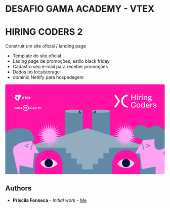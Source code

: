 # DESAFIO GAMA ACADEMY - VTEX
# HIRING CODERS 2

Construir um site oficial / landing page

- Template do site oficial 
- Lading page de promoções, estilo black friday
- Cadastro seu e-mail para receber promoções
- Dados no localstorage
- dominio Netlify para hospedagem

![](header.jpg)

## Authors
* **Priscila Fonseca** - *Initial work* - [Me](https://www.linkedin.com/in/pri-fonseca/)
